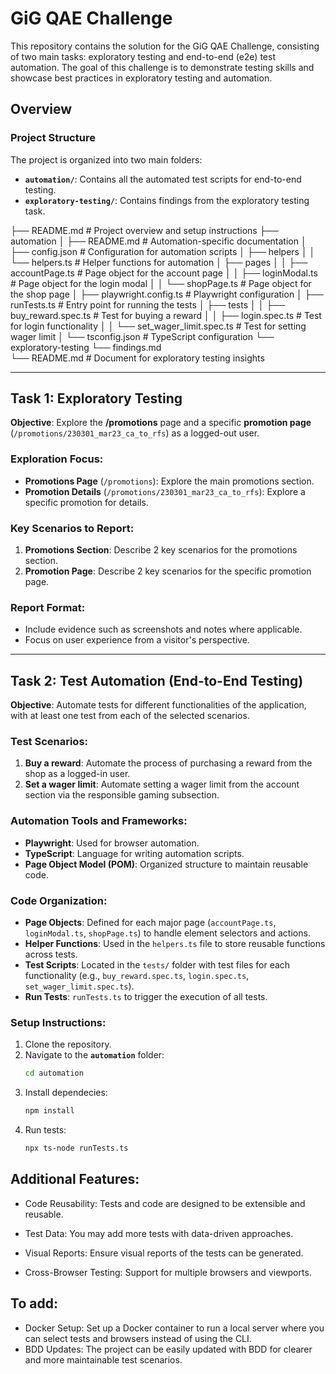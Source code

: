 # GiG QAE Challenge

This repository contains the solution for the GiG QAE Challenge, consisting of two main tasks: exploratory testing and end-to-end (e2e) test automation. The goal of this challenge is to demonstrate testing skills and showcase best practices in exploratory testing and automation.

## Overview

### Project Structure
The project is organized into two main folders: 
- **`automation/`**: Contains all the automated test scripts for end-to-end testing.
- **`exploratory-testing/`**: Contains findings from the exploratory testing task.


├── README.md                        # Project overview and setup instructions 
├── automation
│   ├── README.md                    # Automation-specific documentation
│   ├── config.json                  # Configuration for automation scripts
│   ├── helpers
│   │   └── helpers.ts               # Helper functions for automation
│   ├── pages
│   │   ├── accountPage.ts           # Page object for the account page
│   │   ├── loginModal.ts            # Page object for the login modal
│   │   └── shopPage.ts              # Page object for the shop page
│   ├── playwright.config.ts         # Playwright configuration
│   ├── runTests.ts                  # Entry point for running the tests
│   ├── tests
│   │   ├── buy_reward.spec.ts       # Test for buying a reward
│   │   ├── login.spec.ts            # Test for login functionality
│   │   └── set_wager_limit.spec.ts  # Test for setting wager limit
│   └── tsconfig.json                # TypeScript configuration
└── exploratory-testing
    └── findings.md       
    └── README.md             # Document for exploratory testing insights 


---

## Task 1: Exploratory Testing

**Objective**: Explore the **/promotions** page and a specific **promotion page** (`/promotions/230301_mar23_ca_to_rfs`) as a logged-out user.

### Exploration Focus:
- **Promotions Page** (`/promotions`): Explore the main promotions section.
- **Promotion Details** (`/promotions/230301_mar23_ca_to_rfs`): Explore a specific promotion for details.

### Key Scenarios to Report:
1. **Promotions Section**: Describe 2 key scenarios for the promotions section.
2. **Promotion Page**: Describe 2 key scenarios for the specific promotion page.

### Report Format:
- Include evidence such as screenshots and notes where applicable.
- Focus on user experience from a visitor's perspective.

---

## Task 2: Test Automation (End-to-End Testing)

**Objective**: Automate tests for different functionalities of the application, with at least one test from each of the selected scenarios.

### Test Scenarios:
1. **Buy a reward**: Automate the process of purchasing a reward from the shop as a logged-in user.
2. **Set a wager limit**: Automate setting a wager limit from the account section via the responsible gaming subsection.

### Automation Tools and Frameworks:
- **Playwright**: Used for browser automation.
- **TypeScript**: Language for writing automation scripts.
- **Page Object Model (POM)**: Organized structure to maintain reusable code.

### Code Organization:
- **Page Objects**: Defined for each major page (`accountPage.ts`, `loginModal.ts`, `shopPage.ts`) to handle element selectors and actions.
- **Helper Functions**: Used in the `helpers.ts` file to store reusable functions across tests.
- **Test Scripts**: Located in the `tests/` folder with test files for each functionality (e.g., `buy_reward.spec.ts`, `login.spec.ts`, `set_wager_limit.spec.ts`).
- **Run Tests**: `runTests.ts` to trigger the execution of all tests.

### Setup Instructions:
1. Clone the repository.
2. Navigate to the **`automation`** folder:
   ```bash
   cd automation
   ```
2. Install dependecies:
   ```bash
   npm install 
   ```
3. Run tests:
   ```bash
   npx ts-node runTests.ts 
   ```

## Additional Features:

* Code Reusability: Tests and code are designed to be extensible and reusable.

* Test Data: You may add more tests with data-driven approaches.

* Visual Reports: Ensure visual reports of the tests can be generated.

* Cross-Browser Testing: Support for multiple browsers and viewports.

## To add:

* Docker Setup: Set up a Docker container to run a local server where you can select tests and browsers instead of using the CLI.
* BDD Updates: The project can be easily updated with BDD for clearer and more maintainable test scenarios.